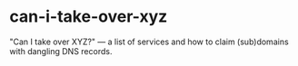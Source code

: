 # can-i-take-over-xyz
"Can I take over XYZ?" — a list of services and how to claim (sub)domains with dangling DNS records.
